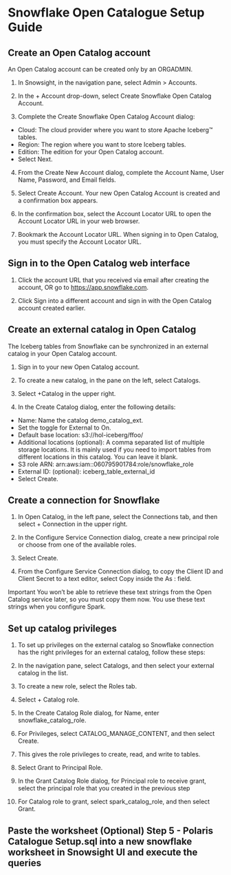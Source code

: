 # Snowflake Open Catalogue Setup Guide

## Create an Open Catalog account

An Open Catalog account can be created only by an ORGADMIN.

1. In Snowsight, in the navigation pane, select Admin > Accounts.

2. In the + Account drop-down, select Create Snowflake Open Catalog Account.

3. Complete the Create Snowflake Open Catalog Account dialog:
- Cloud: The cloud provider where you want to store Apache Iceberg™ tables.
- Region: The region where you want to store Iceberg tables.
- Edition: The edition for your Open Catalog account.
- Select Next.

4. From the Create New Account dialog, complete the Account Name, User Name, Password, and Email fields.

5. Select Create Account. Your new Open Catalog Account is created and a confirmation box appears.

6. In the confirmation box, select the Account Locator URL to open the Account Locator URL in your web browser.

7. Bookmark the Account Locator URL. When signing in to Open Catalog, you must specify the Account Locator URL.

## Sign in to the Open Catalog web interface
1. Click the account URL that you received via email after creating the account, OR go to https://app.snowflake.com.

2. Click Sign into a different account and sign in with the Open Catalog account created earlier.

## Create an external catalog in Open Catalog
The Iceberg tables from Snowflake can be synchronized in an external catalog in your Open Catalog account.

1. Sign in to your new Open Catalog account.

2. To create a new catalog, in the pane on the left, select Catalogs.

3. Select +Catalog in the upper right.

4. In the Create Catalog dialog, enter the following details:
- Name: Name the catalog demo_catalog_ext.
- Set the toggle for External to On.
- Default base location: s3://hol-iceberg/ffoo/
- Additional locations (optional): A comma separated list of multiple storage locations. It is mainly used if you need to import tables from different locations in this catalog. You can leave it blank.
- S3 role ARN: arn:aws:iam::060795901784:role/snowflake_role
- External ID: (optional): iceberg_table_external_id
- Select Create. 


## Create a connection for Snowflake
1. In Open Catalog, in the left pane, select the Connections tab, and then select + Connection in the upper right.

2. In the Configure Service Connection dialog, create a new principal role or choose from one of the available roles.

3. Select Create.

4. From the Configure Service Connection dialog, to copy the Client ID and Client Secret to a text editor, select Copy inside the As <CLIENT ID>:<SECRET> field.

Important
You won’t be able to retrieve these text strings from the Open Catalog service later, so you must copy them now. You use these text strings when you configure Spark.

## Set up catalog privileges
1. To set up privileges on the external catalog so Snowflake connection has the right privileges for an external catalog, follow these steps:

2. In the navigation pane, select Catalogs, and then select your external catalog in the list.

3. To create a new role, select the Roles tab.

4. Select + Catalog role.

5. In the Create Catalog Role dialog, for Name, enter snowflake_catalog_role.

6. For Privileges, select CATALOG_MANAGE_CONTENT, and then select Create.

7. This gives the role privileges to create, read, and write to tables.

8. Select Grant to Principal Role.

9. In the Grant Catalog Role dialog, for Principal role to receive grant, select the principal role that you created in the previous step

10. For Catalog role to grant, select spark_catalog_role, and then select Grant.

## Paste the worksheet (Optional) Step 5 - Polaris Catalogue Setup.sql into a new snowflake worksheet in Snowsight UI and execute the queries